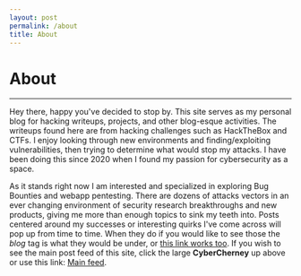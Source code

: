 ```yaml
---
layout: post
permalink: /about
title: About
---
```


<style>
    iframe {
        background-color: white;
        border-radius: 20px;
        margin-bottom: 15px;
    }
</style>

# About
___

Hey there, happy you've decided to stop by. This site serves as my personal blog for hacking writeups, projects, and other blog-esque activities. The writeups found here are from hacking challenges such as HackTheBox and CTFs. I enjoy looking through new environments and finding/exploiting vulnerabilities, then trying to determine what would stop my attacks. I have been doing this since 2020 when I found my passion for cybersecurity as a space.

As it stands right now I am interested and specialized in exploring Bug Bounties and webapp pentesting. There are dozens of attacks vectors in an ever changing environment of security research breakthroughs and new products, giving me more than enough topics to sink my teeth into. Posts centered around my successes or interesting quirks I've come across will pop up from time to time. When they do if you would like to see those the *blog* tag is what they would be under, or [this link works too](tags#blog). If you wish to see the main post feed of this site, click the large **CyberCherney** up above or use this link: [Main feed](index). 